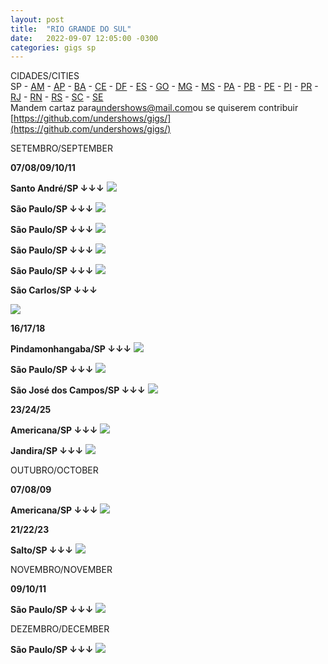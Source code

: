 ```yaml
---
layout: post
title:  "RIO GRANDE DO SUL"
date:   2022-09-07 12:05:00 -0300
categories: gigs sp
---
```


CIDADES/CITIES  
SP - [AM](am.html) - [AP](ap.html) - [BA](ba.html) - [CE](ce.html) - [DF](df.html) - [ES](es.html) - [GO](go.html) - [MG](mg.html) - [MS](ms.html) - [PA](pa.html) - [PB](pb.html) - [PE](pe.html) - [PI](pi.html) - [PR](pr.html) - [RJ](rj.html) - [RN](rn.html) - [RS](rs.html) - [SC](sc.html) - [SE](se.html)  
Mandem cartaz para[undershows@mail.com](mailto:undershows@mail.com)ou se quiserem contribuir [https://github.com/undershows/gigs/](https://github.com/undershows/gigs/)  

SETEMBRO/SEPTEMBER

**07/08/09/10/11**

**Santo André/SP ↓↓↓**
![](/images/setembro/9/305829825_550436326845510_1830462716210479005_n.jpg)  

**São Paulo/SP ↓↓↓**
![](/images/setembro/2/20220906alvarodutra.jpeg)  

**São Paulo/SP ↓↓↓**
![](/images//setembro/2/305624484_5514172165287562_342549847520711258_n.jpeg)  

**São Paulo/SP ↓↓↓**
![](/images//setembro/2/291029213_5210454445716695_666622536678680301_n.jpeg)  

**São Paulo/SP ↓↓↓**
![](/images//setembro/2/FB_IMG_1658447148283.jpg)  

**São Carlos/SP ↓↓↓**

![](/images//setembro/2/FB_IMG_1660344982839.jpg)  

**16/17/18**

**Pindamonhangaba/SP ↓↓↓**
![](/images//setembro/3/292267174_2139959962848023_8053707424882236596_n.jpeg)  

**São Paulo/SP ↓↓↓**
![](/images//setembro/3/batto.jpeg)

**São José dos Campos/SP ↓↓↓**
![](/images//setembro/3/301162267_10217238871764168_3246839100138612607_n.jpeg)  

**23/24/25**

**Americana/SP ↓↓↓**
![](/images//setembro/4/FB_IMG_1657326694519.jpg)

**Jandira/SP ↓↓↓**
![](/images//setembro/4/298560404_583321723319819_1404414892148288407_n.jpg)

OUTUBRO/OCTOBER

**07/08/09**

**Americana/SP ↓↓↓**
![](/images//outubro/2/FB_IMG_1658450543843.jpg)

**21/22/23**

**Salto/SP ↓↓↓**
![](/images//outubro/4/294352532_3342594512727165_6347670603030075604_n.jpeg)  

NOVEMBRO/NOVEMBER

**09/10/11**

**São Paulo/SP ↓↓↓**
![](/images//novembro/1/301564568_5377445312336806_7059188663771385241_n.jpeg)  

DEZEMBRO/DECEMBER

**São Paulo/SP ↓↓↓**
![](/images//dezembro/1/298669538_5310200445723798_931381139952651509_n.jpg)